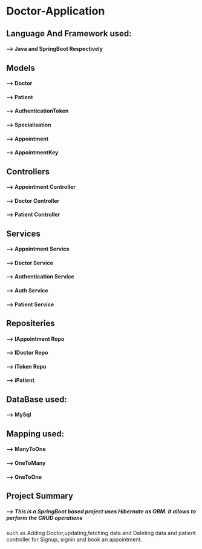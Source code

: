 # Doctor-Application
## Language And Framework used:
#### --> Java and SpringBoot Respectively

## Models
#### --> Doctor
#### --> Patient
#### --> AuthenticationToken
#### --> Specialisation
#### --> Appointment
#### --> AppointmentKey

## Controllers
#### --> Appointment Controller
#### --> Doctor Controller
#### --> Patient Controller

## Services
#### --> Appointment Service
#### --> Doctor Service
#### --> Authentication Service
#### --> Auth Service
#### --> Patient Service

## Repositeries
#### --> IAppointment Repo
#### --> IDoctor Repo
#### --> iToken Repo
#### --> iPatient

## DataBase used:
#### --> MySql

## Mapping used:
#### --> ManyToOne
#### --> OneToMany
#### --> OneToOne

## Project Summary
##### --> This is a SpringBoot based project uses Hibernate as ORM. It allows to perform the CRUD operations 
such as Adding Doctor,updating,fetching data and Deleting data and patient controller for Signup, signin and book an appointment. 
